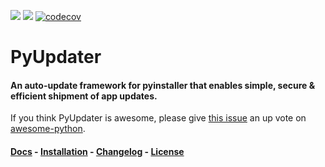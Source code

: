 [![](https://badge.fury.io/py/PyUpdater.svg)](http://badge.fury.io/py/PyUpdater)
![](https://github.com/github/docs/actions/workflows/main.yml/badge.svg)
[![codecov](https://codecov.io/gh/Digital-Sapphire/PyUpdater/branch/master/graph/badge.svg)](https://codecov.io/gh/Digital-Sapphire/PyUpdater)


# PyUpdater
#### An auto-update framework for pyinstaller that enables simple, secure & efficient shipment of app updates.

If you think PyUpdater is awesome, please give [this issue](https://github.com/vinta/awesome-python/pull/720) an up vote on [awesome-python](https://github.com/vinta/awesome-python).

#### [Docs](http://www.pyupdater.org) - [Installation](http://www.pyupdater.org/installation) - [Changelog](http://www.pyupdater.org/changelog/) - [License](http://www.pyupdater.org/license/)
